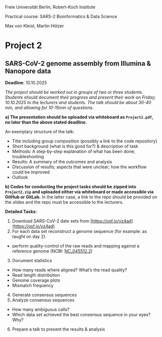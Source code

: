 Freie Universität Berlin, Robert-Koch Institute

Practical course: SARS-2 Bioinformatics & Data Science

Max von Kleist, Martin Hölzer

# Project 2

## SARS-CoV-2 genome assembly from Illumina & Nanopore data

**Deadline**: 10.10.2025

*The project should be worked out in groups of two or three students. Students should document their progress and present their work on Friday; 10.10.2025 to the lecturers and students. The talk should be about 30-40 min, and allowing for 10-15min of questions.*

**a) The presentation should be uploaded via whiteboard as `Project2.pdf`, no later than the above stated deadline.**

An exemplary structure of the talk: 
*	Title including group composition (possibly a link to the code repository)
*	Short background (what is this good for?) & description of task
*	Methods: A step-by-step explanation of what has been done; troubleshooting
*	Results: A summary of the outcomes and analysis
*	Discussion of results; aspects that were unclear; how the workflow could be improved 
*	Outlook

**b) Codes for conducting the project tasks should be zipped into `Project2.zip` and uploaded either via whiteboard or made accessible via GitHub or GitLab.** In the latter case, a link to the repo should be provided on the slides and the repo must be accessible to the lecturers.

**Detailed Tasks:**

1) Download SARS-CoV-2 date sets from [https://osf.io/yz4ad](https://osf.io/yz4ad) 
2) For each data set reconstruct a genome sequence (for example: as taught on day 2).
  * perform quality-control of the raw reads and mapping against a reference genome (NCBI: [NC_045512.2](https://www.ncbi.nlm.nih.gov/nuccore/NC_045512.2))
3) Document statistics 
  * How many reads where aligned? What’s the read quality?
  * Read length distribution
  * Genome coverage plots
  * Mismatch frequency
4) Generate consensus sequences
5) Analyze consensus sequences
  * How many ambiguous calls?
  * Which data set achieved the best consensus sequence in your eyes? Why? 
6) Prepare a talk to present the results & analysis


